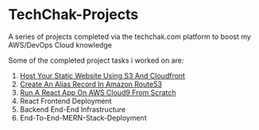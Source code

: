 # TechChak-Projects
A series of projects completed via the techchak.com platform to boost my AWS/DevOps Cloud knowledge

Some of the completed project tasks i worked on are: 

1. [Host Your Static Website Using S3 And Cloudfront](https://github.com/Sholly45/TechChak-Projects/blob/main/Task-1/Task1.md)
2. [Create An Alias Record In Amazon Route53](https://github.com/Sholly45/TechChak-Projects/blob/main/Task-2/Task2.md)
3. [Run A React App On AWS Cloud9 From Scratch](https://github.com/Sholly45/TechChak-Projects/blob/main/Task-3/task3.md)
4. React Frontend Deployment
5. Backend End-End Infrastructure
6. End-To-End-MERN-Stack-Deployment


